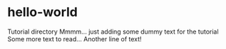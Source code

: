 # hello-world
Tutorial directory
Mmmm... just adding some dummy text for the tutorial
Some more text to read...
Another line of text!
